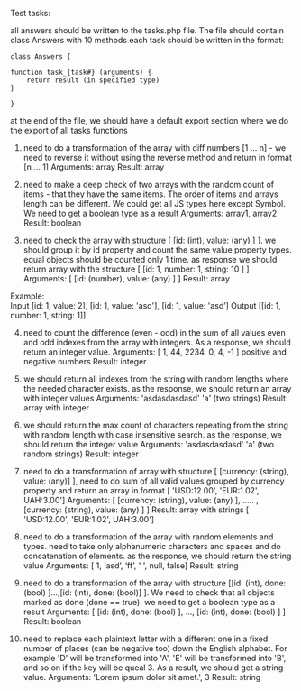 Test tasks:

all answers should be written to the tasks.php file.
The file should contain class Answers with 10 methods
each task should be written in the format:
```
class Answers {

function task_{task#} (arguments) {
    return result (in specified type)
}

}
```
at the end of the file, we should have a default export section where we do the export of all tasks functions



1) need to do a transformation of the array with diff numbers [1  ... n]  - we need to reverse it without using the reverse method and return in format [n  ... 1]
   Arguments: array
   Result: array

2) need to make a deep check of two arrays with the random count of items - that they have the same items. The order of items and arrays length can be different. We could get all JS types here except Symbol.  We need to get a boolean type as a result
   Arguments: array1, array2
   Result: boolean

3) need to check the array with structure [ [id: (int), value: (any) ] ]. we should group it by id property and count the same value property types. equal objects should be counted only 1 time. as response we should return array with the structure [ [id: 1, number: 1, string: 10 ] ]
   Arguments: [ [id: (number), value: (any) ] ]
   Result: array


Example:  
Input
[id: 1, value: 2],
[id: 1, value: 'asd'],
[id: 1, value: 'asd’]
Output
[[id: 1, number: 1, string: 1]]


4) need to count the difference (even - odd) in the sum of all values even and odd indexes from the array with integers. As a response, we should return an integer value.
   Arguments: [ 1, 44, 2234, 0, 4, -1 ] positive and negative numbers
   Result: integer

5) we should return all indexes from the string with random lengths where the needed character exists. as the response, we should return an array with integer values
   Arguments: 'asdasdasdasd' 'a' (two strings)
   Result: array with integer

6) we should return the max count of characters repeating from the string with random length with case insensitive search. as the response, we should return the integer value
   Arguments: 'asdasdasdasd' 'a' (two random strings)
   Result: integer

7) need to do a transformation of array with structure [ [currency: (string), value: (any)] ], need to do sum of all valid values grouped by currency property and return an array in format [ 'USD:12.00', 'EUR:1.02', UAH:3.00']
   Arguments: [ [currency: (string), value: (any) ], ….. ,[currency: (string), value: (any) ] ]
   Result: array with strings [ 'USD:12.00', 'EUR:1.02', UAH:3.00']

8) need to do a transformation of the array with random elements and types. need to take only alphanumeric characters and spaces and do concatenation of elements. as the response, we should return the string value
   Arguments: [ 1, ‘asd’, ‘ff’,  ' ', null, false]
   Result: string

9) need to do a transformation of the array with structure [[id: (int), done: (bool) ]...,[id: (int), done: (bool)] ]. We need to check that all objects marked as done (done == true). we need to get a boolean type as a result
   Arguments: [ [id: (int), done: (bool) ], …, [id: (int), done: (bool) ] ]
   Result: boolean

10)  need to replace each plaintext letter with a different one in a fixed number of places (can be negative too) down the English alphabet. For example 'D' will be transformed into 'A', 'E' will be transformed into 'B', and so on if the key will be queal 3. As a result, we should get a string value.
     Arguments: 'Lorem ipsum dolor sit amet.', 3
     Result: string
